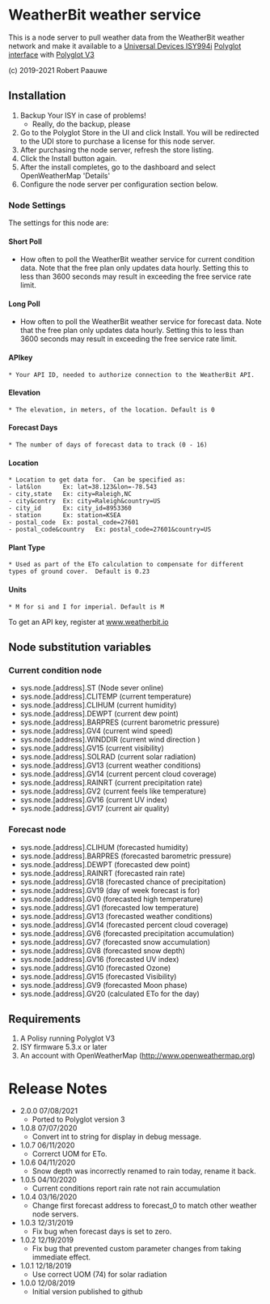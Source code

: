 
# WeatherBit weather service

This is a node server to pull weather data from the WeatherBit weather network and make it available to a [Universal Devices ISY994i](https://www.universal-devices.com/residential/ISY) [Polyglot interface](http://www.universal-devices.com/developers/polyglot/docs/) with  [Polyglot V3](https://github.com/UniversalDevicesInc/pg3)

(c) 2019-2021 Robert Paauwe

## Installation

1. Backup Your ISY in case of problems!
   * Really, do the backup, please
2. Go to the Polyglot Store in the UI and click Install. You will be redirected to the UDI store to purchase a license for this node server.
3. After purchasing the node server, refresh the store listing.
4. Click the Install button again.
5. After the install completes, go to the dashboard and select OpenWeatherMap 'Details'
6. Configure the node server per configuration section below.

### Node Settings
The settings for this node are:

#### Short Poll
   * How often to poll the WeatherBit weather service for current condition data. Note that the free plan only updates data hourly. Setting this to less than 3600 seconds may result in exceeding the free service rate limit.
#### Long Poll
   * How often to poll the WeatherBit weather service for forecast data. Note that the free plan only updates data hourly. Setting this to less than 3600 seconds may result in exceeding the free service rate limit.

#### APIkey
	* Your API ID, needed to authorize connection to the WeatherBit API.
#### Elevation 
	* The elevation, in meters, of the location. Default is 0
#### Forecast Days
	* The number of days of forecast data to track (0 - 16)
#### Location 
	* Location to get data for.  Can be specified as:
    - lat&lon      Ex: lat=38.123&lon=-78.543
	- city,state   Ex: city=Raleigh,NC
	- city&contry  Ex: city=Raleigh&country=US
	- city_id      Ex: city_id=8953360
	- station      Ex: station=KSEA
	- postal_code  Ex: postal_code=27601
	- postal_code&country   Ex: postal_code=27601&country=US
#### Plant Type
	* Used as part of the ETo calculation to compensate for different types of ground cover.  Default is 0.23
#### Units    
	* M for si and I for imperial. Default is M

To get an API key, register at www.weatherbit.io

## Node substitution variables
### Current condition node
 * sys.node.[address].ST      (Node sever online)
 * sys.node.[address].CLITEMP (current temperature)
 * sys.node.[address].CLIHUM  (current humidity)
 * sys.node.[address].DEWPT   (current dew point)
 * sys.node.[address].BARPRES (current barometric pressure)
 * sys.node.[address].GV4     (current wind speed)
 * sys.node.[address].WINDDIR (current wind direction )
 * sys.node.[address].GV15    (current visibility)
 * sys.node.[address].SOLRAD  (current solar radiation)
 * sys.node.[address].GV13    (current weather conditions)
 * sys.node.[address].GV14    (current percent cloud coverage)
 * sys.node.[address].RAINRT  (current precipitation rate)
 * sys.node.[address].GV2     (current feels like temperature)
 * sys.node.[address].GV16    (current UV index)
 * sys.node.[address].GV17    (current air quality)

### Forecast node
 * sys.node.[address].CLIHUM  (forecasted humidity)
 * sys.node.[address].BARPRES (forecasted barometric pressure)
 * sys.node.[address].DEWPT   (forecasted dew point)
 * sys.node.[address].RAINRT  (forecasted rain rate)
 * sys.node.[address].GV18    (forecasted chance of precipitation)
 * sys.node.[address].GV19    (day of week forecast is for)
 * sys.node.[address].GV0     (forecasted high temperature)
 * sys.node.[address].GV1     (forecasted low temperature)
 * sys.node.[address].GV13    (forecasted weather conditions)
 * sys.node.[address].GV14    (forecasted percent cloud coverage)
 * sys.node.[address].GV6     (forecasted precipitation accumulation)
 * sys.node.[address].GV7     (forecasted snow accumulation)
 * sys.node.[address].GV8     (forecasted snow depth)
 * sys.node.[address].GV16    (forecasted UV index)
 * sys.node.[address].GV10    (forecasted Ozone)
 * sys.node.[address].GV15    (forecasted Visibility)
 * sys.node.[address].GV9     (forecasted Moon phase)
 * sys.node.[address].GV20    (calculated ETo for the day)


## Requirements

1. A Polisy running Polyglot V3
2. ISY firmware 5.3.x or later
3. An account with OpenWeatherMap (http://www.openweathermap.org)


# Release Notes

- 2.0.0 07/08/2021
   - Ported to Polyglot version 3
- 1.0.8 07/07/2020
   - Convert int to string for display in debug message.
- 1.0.7 06/11/2020
   - Correrct UOM for ETo.
- 1.0.6 04/11/2020
   - Snow depth was incorrectly renamed to rain today, rename it back.
- 1.0.5 04/10/2020
   - Current conditions report rain rate not rain accumulation
- 1.0.4 03/16/2020
   - Change first forecast address to forecast_0 to match other weather node servers.
- 1.0.3 12/31/2019
   - Fix bug when forecast days is set to zero.
- 1.0.2 12/19/2019
   - Fix bug that prevented custom parameter changes from taking immediate
     effect.
- 1.0.1 12/18/2019
   - Use correct UOM (74) for solar radiation
- 1.0.0 12/08/2019
   - Initial version published to github 
